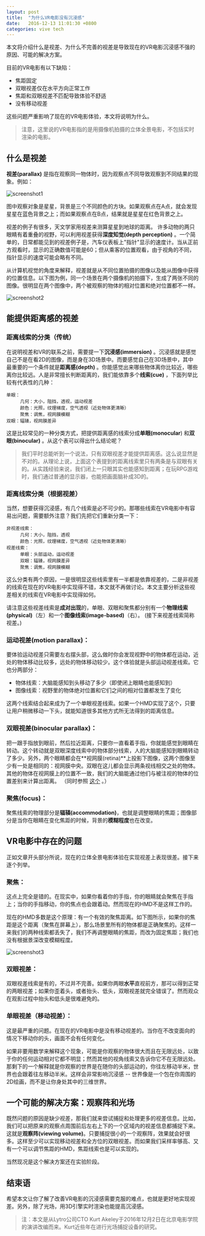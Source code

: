 ```yaml
---
layout: post
title:  "为什么VR电影没有沉浸感"
date:   2016-12-13 11:01:30 +0800
categories: vive tech
---
```


本文将介绍什么是视差、为什么不完善的视差是导致现在的VR电影沉浸感不强的原因、可能的解决方案。

目前的VR电影有以下缺陷：


- 	焦距固定
- 	双眼视差仅在水平方向正常工作
- 	焦距和双眼视差不匹配导致体验不舒适
- 	没有移动视差


这些问题严重影响了现在的VR电影体验，本文将说明为什么。

> 注意，这里说的VR电影指的是用摄像机拍摄的立体全景电影，不包括实时渲染的电影。


## 什么是视差

**视差(parallax)** 是指在观察同一物体时，因为观察点不同导致观察到不同结果的现象。例如：

![screenshot1](/assets/why_arent_vr_movies_immersive/1.png)

图中观察对象是星星，背景是三个不同颜色的方块。如果观察点在A点，就会发现星星在蓝色背景之上；而如果观察点在B点，结果就是星星在红色背景之上。

视差的例子有很多，天文学家用视差来测算星星到地球的距离。 许多动物的两只眼睛有着重叠的视野，可以利用视差获得**深度知觉(depth perception)** 。一个简单的，日常都能见到的视差例子是，汽车仪表板上"指针"显示的速度计。当从正前方观看时，显示的正确数值可能是60；但从乘客的位置观看，由于视角的不同，指针显示的速度可能会略有不同。

从计算机视觉的角度来解释，视差就是从不同位置拍摄的图像以及能从图像中获得的位置信息。以下图为例，同一个场景在两个摄像机的拍摄下，生成了两张不同的图像。很明显在两个图像中，两个被观察的物体的相对位置和绝对位置都不一样。

![screenshot2](/assets/why_arent_vr_movies_immersive/2.png)

## 能提供距离感的视差

### 距离线索的分类（传统）

在说明视差和VR的联系之前，需要提一下**沉浸感(immersion)** 。沉浸感就是感觉自己不是在看2D的图像，而是身在3D场景中。而要感觉自己在3D场景中，其中最重要的一个条件就是**距离感(depth)** 。你能感觉出来哪些物体离你比较近，哪些离你比较远。人是非常擅长判断距离的，我们能依靠多个**线索(cue)** ，下面列举比较有代表性的几种：


```
单眼：
     几何：大小，阻挡，透视，运动视差
     颜色：光照，纹理梯度，空气透视（近处物体更清晰）
     聚焦：调焦，视网膜模糊
双眼：辐辏，视网膜差异
```

这是比较常见的一种分类方式，把提供距离感的线索分成**单眼(monocular**) 和**双眼(binocular)** 。从这个表可以得出什么结论呢？

> 我们平时总能听到一个说法，只有双眼视差才能提供距离感。这么说显然是不对的。从理论上说，上面这个表提到的距离线索里只有两条是与双眼有关的。从实践经验来说，我们闭上一只眼其实也能感知到距离；在玩RPG游戏时，我们通过普通的显示器，也能把画面脑补成3D的。


### 距离线索分类（根据视差）

当然，想要获得沉浸感，有几个线索是必不可少的。那哪些线索在VR电影中有容易出问题，需要额外注意？我们先把它们重新分类一下：


```
非视差线索：
     几何：大小，阻挡，透视
     颜色：光照，纹理梯度，空气透视（近处物体更清晰）
视差线索：
     单眼：头部运动，运动视差
     双眼：辐辏，视网膜差异
     聚焦：调焦，视网膜模糊
```

     
这么分类有两个原因，一是很明显这些线索里有一半都是依靠视差的，二是非视差的线索在现在的VR电影中实现得不错，本文就不再做讨论。本文主要分析这些视差相关的线索在VR电影中实现得如何。

请注意这些视差线索是**成对出现**的，单眼、双眼和聚焦都分别有一个**物理线索(physical)**（左）和一个**图像线索(image-based)**（右）。
(接下来视差线索简称视差。)

### 运动视差(motion parallax)：

要体验运动视差只需要左右摆头部，这么做时你会发现视野中的物体都在运动，近处的物体移动比较多，远处的物体移动较少。这个体验就是头部运动视差线索。它也分两部分：

- 物体线索：大脑能感知到头移动了多少（即使闭上眼睛也能感知到）
- 图像线索：视野里的物体绝对位置和它们之间的相对位置都发生了变化
     
这两个线索结合起来成为了一个单眼视差线索。如果一个HMD实现了这个，只要让用户稍微移动一下头，就能知道很多其他方式所无法得到的距离信息。


### 双眼视差(binocular parallax)：

把一跟手指放到眼前，然后拉近距离，只要你一直看着手指，你就能感觉到眼睛在转动。这个转动就是双眼深度线索中的物体部分线索，人的大脑能感知到眼睛转动了多少。另外，两个眼睛都会在**视网膜(retina)**上投影下图像，这两个图像至少有一处是相同的：视网膜中央。双眼在这儿都会显示两条视线相交之处的物体。其他的物体在视网膜上的位置不一致，我们的大脑能通过他们与被注视的物体的位置差别来计算出距离。
（同时参照 [这个](https://en.wikipedia.org/wiki/Binocular_disparity) 。）

### 聚焦(focus)：

聚焦线索的物理部分是**辐辏(accommodation)**，也就是调整眼睛的焦距；图像部分是当你在眼睛在变化焦距的时候，背景的**模糊程度**也在改变。

## VR电影中存在的问题



正如文章开头部分所说，现在的立体全景电影体验在实现视差上表现很差。接下来逐个列举。

### 聚焦：

这点上完全是错的。在现实中，如果你看着你的手指，你的眼睛就会聚焦在手指上；当你的手指移动，你的焦点也会跟着动。然而现在的HMD不是这样工作的。

现在的HMD多数是这个原理：有一个有效的聚焦距离。如下图所示，如果你的焦距是这个距离（聚焦在屏幕上），那么场景里所有的物体都是正确聚焦的。这样一来我们的两种线索都丢失了，我们不再调整眼睛的焦距，而改为固定焦距；我们也没有根据景深改变模糊程度。

![screenshot3](/assets/why_arent_vr_movies_immersive/3.png)

### 双眼视差：

双眼视差线索是有的，不过并不完善。如果你两眼**水平**直视前方，那可以得到正常的两眼视差；如果你歪着头，或者抬头、低头，双眼视差就完全错误了。然而观众在观影过程中抬头和低头是很难避免的。


### 单眼视差（移动视差）：

这是最严重的问题。在现在的VR电影中是没有移动视差的。当你在不改变面向的情况下移动你的头，画面不会有任何变化。

如果非要用数学来解释这个现象，可能是你观察的物体很大而且在无限远处，以致于你的任何运动相对它都不明显；然而其他的视角线索又告诉你它不在无限远处。那剩下的一个解释就是你观察的世界是在随你的头部运动的，你往左移动半米，世界也会跟着往左移动半米。这样会非常影响沉浸感 -- 世界像是一个包在你周围的2D绘画，而不是让你身处其中的三维世界。


## 一个可能的解决方案：观察阵和光场

既然问题的原因是缺少视差，那我们就来尝试捕捉和处理更多的视差信息。比如，我们可以把原来的观察点周围前后左右上下的一个区域内的视差信息都捕捉下来。这就是**观察阵(viewing volume)**。只要捕捉很小的一个观察阵，效果就会好很多。这样至少可以实现移动视差和全方位的双眼视差。而如果我们采样率够高、又有一个可以调节焦距的HMD，焦距线索也是可以实现的。

当然现况是这个解决方案还在实验阶段。

## 结束语

希望本文让你了解了改善VR电影的沉浸感需要克服的难点，也就是更好地实现视差。另外，除了光场，用3D引擎实时渲染也能提高沉浸感。

> 注：本文是从Lytro公司CTO Kurt Akeley于2016年12月2日在北京电影学院的演讲改编而来。Kurt近些年在进行光场捕捉设备的研究。
